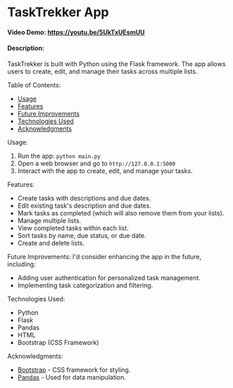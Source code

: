 # TaskTrekker App

#### Video Demo: https://youtu.be/5UkTxUEsmUU

#### Description:
TaskTrekker is built with Python using the Flask framework. The app allows users to create, edit, and manage their tasks across multiple lists.

Table of Contents:
- [Usage](#usage)
- [Features](#features)
- [Future Improvements](#future-improvements)
- [Technologies Used](#technologies-used)
- [Acknowledgments](#acknowledgments)

Usage:
1. Run the app: `python main.py`
2. Open a web browser and go to `http://127.0.0.1:5000`
3. Interact with the app to create, edit, and manage your tasks.

Features:
- Create tasks with descriptions and due dates.
- Edit existing task's description and due dates.
- Mark tasks as completed (which will also remove them from your lists).
- Manage multiple lists.
- View completed tasks within each list.
- Sort tasks by name, due status, or due date.
- Create and delete lists.

Future Improvements:
I'd consider enhancing the app in the future, including:
- Adding user authentication for personalized task management.
- Implementing task categorization and filtering.

Technologies Used:
- Python
- Flask
- Pandas
- HTML
- Bootstrap (CSS Framework)

Acknowledgments:
- [Bootstrap](https://getbootstrap.com) - CSS framework for styling.
- [Pandas](https://pandas.pydata.org) - Used for data manipulation.
